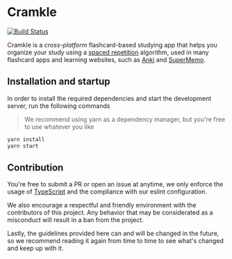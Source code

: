 # Cramkle

[![Build Status](https://travis-ci.com/lucasecdb/cramkle.svg?token=xL2PCCuq2hjR3xBUzqXv&branch=master)](https://travis-ci.com/lucasecdb/cramkle)

Cramkle is a *cross-platform* flashcard-based studying app that
helps you organize your study using a [spaced repetition](https://en.wikipedia.org/wiki/Spaced_repetition)
algorithm, used in many flashcard apps and learning websites, such as
[Anki](https://apps.ankiweb.net/) and [SuperMemo](https://www.supermemo.com/).

## Installation and startup

In order to install the required dependencies and
start the development server, run the following commands

> We recommend using yarn as a dependency manager, but you're free to use whatever you like

```sh
yarn install
yarn start
```

## Contribution

You're free to submit a PR or open an issue at anytime, we only
enforce the usage of [TypeScript](https://github.com/microsoft/typescript)
and the compliance with our eslint configuration.

We also encourage a respectful and friendly environment with the contributors
of this project. Any behavior that may be considerated as a misconduct will
result in a ban from the project.

Lastly, the guidelines provided here can and will be changed in the future,
so we recommend reading it again from time to time to see what's changed and
keep up with it.


